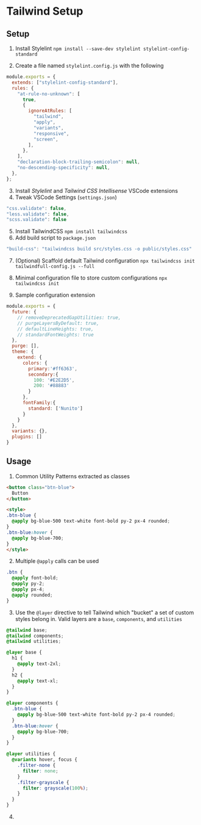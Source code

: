 # Tailwind Setup
## Setup

1. Install Stylelint
`npm install --save-dev stylelint stylelint-config-standard`

2. Create a file named `stylelint.config.js` with the following
```javascript
module.exports = {
  extends: ["stylelint-config-standard"],
  rules: {
    "at-rule-no-unknown": [
      true,
      {
        ignoreAtRules: [
          "tailwind",
          "apply",
          "variants",
          "responsive",
          "screen",
        ],
      },
    ],
    "declaration-block-trailing-semicolon": null,
    "no-descending-specificity": null,
  },
};
```
3. Install _Stylelint_ and _Tailwind CSS Intellisense_ VSCode extensions
4. Tweak VSCode Settings (`settings.json`)
```javascript
"css.validate": false,
"less.validate": false,
"scss.validate": false
```
5. Install TailwindCSS `npm install tailwindcss`
6. Add build script to `package.json`
```javascript
"build-css": "tailwindcss build src/styles.css -o public/styles.css"
```
7. (Optional) Scaffold default Tailwind configuration
`npx tailwindcss init tailwindfull-config.js --full`

8. Minimal configuration file to store custom configurations
`npx tailwindcss init`

9. Sample configuration extension
```javascript
module.exports = {
  future: {
    // removeDeprecatedGapUtilities: true,
    // purgeLayersByDefault: true,
    // defaultLineHeights: true,
    // standardFontWeights: true
  },
  purge: [],
  theme: {
    extend: {
      colors: {
        primary:'#ff6363',
        secondary:{
          100: '#E2E2D5',
          200: '#88883'
        }
      },
      fontFamily:{
        standard: ['Nunito']
      }
    }
  },
  variants: {},
  plugins: []
}
```
## Usage

1. Common Utility Patterns extracted as classes
```html
<button class="btn-blue">
  Button
</button>

<style>
.btn-blue {
  @apply bg-blue-500 text-white font-bold py-2 px-4 rounded;
}
.btn-blue:hover {
  @apply bg-blue-700;
}
</style>
```
2. Multiple `@apply` calls can be used
```css
.btn {
  @apply font-bold;
  @apply py-2;
  @apply px-4;
  @apply rounded;
}
```
3. Use the `@layer` directive to tell Tailwind which "bucket" a set of custom styles belong in. Valid layers are a `base`, `components`, and `utilities`
```css
@tailwind base;
@tailwind components;
@tailwind utilities;

@layer base {
  h1 {
    @apply text-2xl;
  }
  h2 {
    @apply text-xl;
  }
}

@layer components {
  .btn-blue {
    @apply bg-blue-500 text-white font-bold py-2 px-4 rounded;
  }
  .btn-blue:hover {
    @apply bg-blue-700;
  }
}

@layer utilities {
  @variants hover, focus {
    .filter-none {
      filter: none;
    }
    .filter-grayscale {
      filter: grayscale(100%);
    }
  }
}
```
4. 
